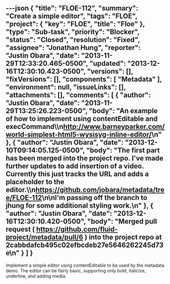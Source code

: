 ---json
{
  "title": "FLOE-112",
  "summary": "Create a simple editor",
  "tags": "FLOE",
  "project": {
    "key": "FLOE",
    "title": "Floe"
  },
  "type": "Sub-task",
  "priority": "Blocker",
  "status": "Closed",
  "resolution": "Fixed",
  "assignee": "Jonathan Hung",
  "reporter": "Justin Obara",
  "date": "2013-11-29T12:33:20.465-0500",
  "updated": "2013-12-16T12:30:10.423-0500",
  "versions": [],
  "fixVersions": [],
  "components": [
    "Metadata"
  ],
  "environment": null,
  "issueLinks": [],
  "attachments": [],
  "comments": [
    {
      "author": "Justin Obara",
      "date": "2013-11-29T13:25:26.223-0500",
      "body": "An example of how to implement using contentEditable and execCommand\\\n<http://www.barneyparker.com/world-simplest-html5-wysisyg-inline-editor/>\n"
    },
    {
      "author": "Justin Obara",
      "date": "2013-12-10T09:14:05.125-0500",
      "body": "The first part has been merged into the project repo. I've made further updates to add insertion of a video. Currently this just tracks the URL and adds a placeholder to the editor.\\\n<https://github.com/jobara/metadata/tree/FLOE-112>\n\nI'm passing off the branch to jhung for some additional styling work.\n"
    },
    {
      "author": "Justin Obara",
      "date": "2013-12-16T12:30:10.420-0500",
      "body": "Merged pull request ( <https://github.com/fluid-project/metadata/pull/6> ) into the project repo at 2cabbdafcb495c02efbcdeb27e5646262245d73e\n"
    }
  ]
}
---
Implement a simple editor using contentEditable to be used by the metadata demo. The editor can be fairly basic, supporting only bold, italicize, underline, and adding media.

        